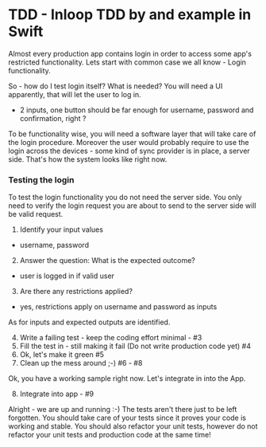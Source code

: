 # TDD - Inloop TDD by and example in Swift

Almost every production app contains login in order to access some app's restricted functionality. 
Lets start with common case we all know - Login functionality. 

So - how do I test login itself? What is needed?
You will need a UI apparently, that will let the user to log in.
- 2 inputs, one button should be far enough for username, password and confirmation, right ?

To be functionality wise, you will need a software layer that will take care of the login procedure. 
Moreover the user would probably require to use the login across the devices - some kind of sync provider is in place, a server side. That's how the system looks like right now. 

### Testing the login
To test the login functionality you do not need the server side. You only need to verify the login request you are about to send to the server side will be valid request. 

1. Identify your input values 
- username, password 
2. Answer the question: What is the expected outcome?
- user is logged in if valid user
3. Are there any restrictions applied? 
- yes, restrictions apply on username and password as inputs

As for inputs and expected outputs are identified. 

4. Write a failing test - keep the coding effort minimal - #3 
5. Fill the test in - still making it fail (Do not write production code yet) #4
6. Ok, let's make it green #5 
7. Clean up the mess around ;-) #6 - #8

Ok, you have a working sample right now. Let's integrate in into the App. 

8. Integrate into app - #9

Alright - we are up and running :-) 
The tests aren't there just to be left forgotten. You should take care of your tests since it proves your code is working and stable. You should also refactor your unit tests, however do not refactor your unit tests and production code at the same time! 
